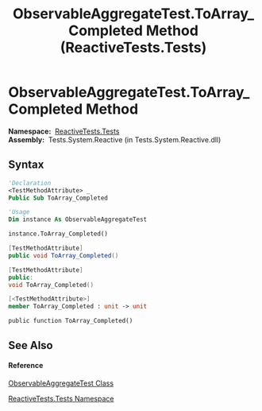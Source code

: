 ﻿---
title: ObservableAggregateTest.ToArray_Completed Method  (ReactiveTests.Tests)
TOCTitle: ToArray_Completed Method
ms:assetid: M:ReactiveTests.Tests.ObservableAggregateTest.ToArray_Completed
ms:mtpsurl: https://msdn.microsoft.com/en-us/library/reactivetests.tests.observableaggregatetest.toarray_completed(v=VS.103)
ms:contentKeyID: 36619440
ms.date: 06/28/2011
mtps_version: v=VS.103
f1_keywords:
- ReactiveTests.Tests.ObservableAggregateTest.ToArray_Completed
dev_langs:
- CSharp
- JScript
- VB
- FSharp
- c++
---

# ObservableAggregateTest.ToArray\_Completed Method

**Namespace:**  [ReactiveTests.Tests](hh289046\(v=vs.103\).md)  
**Assembly:**  Tests.System.Reactive (in Tests.System.Reactive.dll)

## Syntax

``` vb
'Declaration
<TestMethodAttribute> _
Public Sub ToArray_Completed
```

``` vb
'Usage
Dim instance As ObservableAggregateTest

instance.ToArray_Completed()
```

``` csharp
[TestMethodAttribute]
public void ToArray_Completed()
```

``` c++
[TestMethodAttribute]
public:
void ToArray_Completed()
```

``` fsharp
[<TestMethodAttribute>]
member ToArray_Completed : unit -> unit 
```

``` jscript
public function ToArray_Completed()
```

## See Also

#### Reference

[ObservableAggregateTest Class](hh314823\(v=vs.103\).md)

[ReactiveTests.Tests Namespace](hh289046\(v=vs.103\).md)

